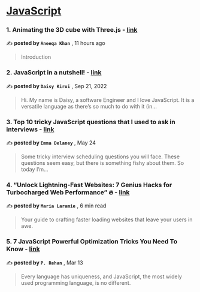 
<h1><a href=https://medium.com/tag/javascript-development/recommended target="_blank" rel="noopener noreferrer">JavaScript</a></h1>
<h3>1. Animating the 3D cube with Three.js - <a href=https://medium.com/@aneeqa-k25/animating-the-3d-cube-with-three-js-982097eed2b1?source=tag_recommended_feed---------0-84----------javascript_development----------ea280ebd_1847_47f2_a07f_f9ecd81bcaf6------- target="_blank" rel="noopener noreferrer">link</a></h3>

✍️ **posted by `Aneeqa Khan`** <date> , 11 hours ago</date>

<blockquote>Introduction</blockquote>

<h3>2. JavaScript in a nutshell! - <a href=https://medium.com/@daisykkirui/javascript-in-a-nutshell-669dab5b6e78?source=tag_recommended_feed---------1-107----------javascript_development----------ea280ebd_1847_47f2_a07f_f9ecd81bcaf6------- target="_blank" rel="noopener noreferrer">link</a></h3>

✍️ **posted by `Daisy Kirui`** <date> , Sep 21, 2022</date>

<blockquote>Hi. My name is Daisy, a software Engineer and I love JavaScript. It is a versatile language as there’s so much to do with it (in…</blockquote>

<h3>3. Top 10 tricky JavaScript questions that I used to ask in interviews - <a href=https://medium.com/@emma-delaney/top-10-tricky-javascript-questions-that-i-used-to-ask-in-interviews-2cb3912271a9?source=tag_recommended_feed---------2-85----------javascript_development----------ea280ebd_1847_47f2_a07f_f9ecd81bcaf6------- target="_blank" rel="noopener noreferrer">link</a></h3>

✍️ **posted by `Emma Delaney`** <date> , May 24</date>

<blockquote>Some tricky interview scheduling questions you will face. These questions seem easy, but there is something fishy about them. So today I’m…</blockquote>

<h3>4. “Unlock Lightning-Fast Websites: 7 Genius Hacks for Turbocharged Web Performance” 🔥 - <a href=https://medium.com/@maria_laramie/unlock-lightning-fast-websites-7-genius-hacks-for-turbocharged-web-performance-4ae55f9da177?source=tag_recommended_feed---------3-84----------javascript_development----------ea280ebd_1847_47f2_a07f_f9ecd81bcaf6------- target="_blank" rel="noopener noreferrer">link</a></h3>

✍️ **posted by `Maria Laramie`** <date> , 6 min read</date>

<blockquote>Your guide to crafting faster loading websites that leave your users in awe.</blockquote>

<h3>5. 7 JavaScript Powerful Optimization Tricks You Need To Know - <a href=https://medium.com/javascript-in-plain-english/7-javascript-powerful-optimization-tricks-you-need-to-know-f0b5da2933de?source=tag_recommended_feed---------4-85----------javascript_development----------ea280ebd_1847_47f2_a07f_f9ecd81bcaf6------- target="_blank" rel="noopener noreferrer">link</a></h3>

✍️ **posted by `P. Rehan`** <date> , Mar 13</date>

<blockquote>Every language has uniqueness, and JavaScript, the most widely used programming language, is no different.</blockquote>

